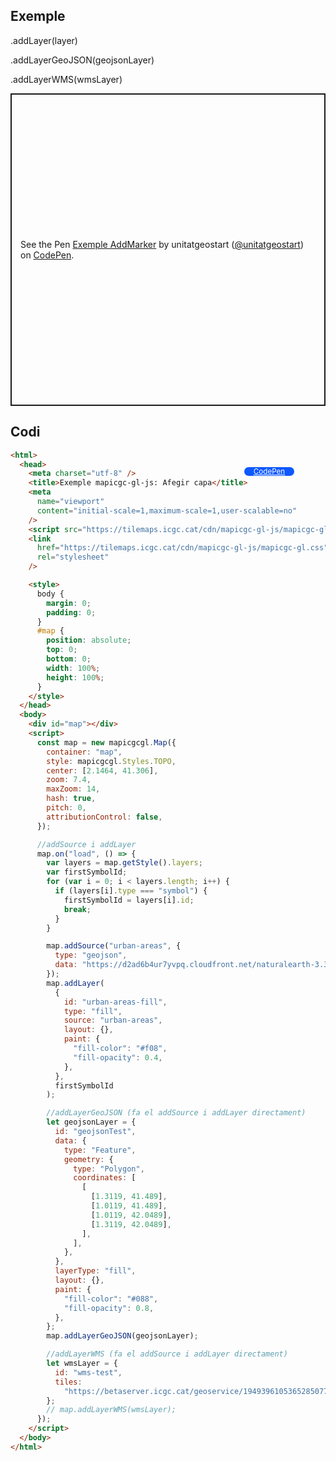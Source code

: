 ## Exemple

.addLayer(layer)

.addLayerGeoJSON(geojsonLayer)

.addLayerWMS(wmsLayer)

<p class="codepen" data-height="500" data-theme-id="light" data-slug-hash="LYadwPy" data-editable="true" data-user="unitatgeostart" style="height: 500px; box-sizing: border-box; display: flex; align-items: center; justify-content: center; border: 2px solid; margin: 1em 0; padding: 1em;">
  <span>See the Pen <a href="https://codepen.io/unitatgeostart/pen/LYadwPy">
  Exemple AddMarker</a> by unitatgeostart (<a href="https://codepen.io/unitatgeostart">@unitatgeostart</a>)
  on <a href="https://codepen.io">CodePen</a>.</span>
</p>
<script async src="https://cpwebassets.codepen.io/assets/embed/ei.js"></script>

<a style="color: white" target="_blank" class=" button btn btn-primary" href="https://codepen.io/unitatgeostart/pen/LYadwPy">CodePen</a>

<style>
.button{
    position: relative;
    top: 84px;
    z-index: 1;
    /* right: -46px; */
    width: 80px;
    float: right;
    right: 50px;
    background-color: #0d58ff;
    border-radius: 10px;
    text-align: -webkit-center;
    font-size: smaller;
    
  }
    .button:hover{

    background-color: #032879;

  }
  </style>

## Codi

```html
<html>
  <head>
    <meta charset="utf-8" />
    <title>Exemple mapicgc-gl-js: Afegir capa</title>
    <meta
      name="viewport"
      content="initial-scale=1,maximum-scale=1,user-scalable=no"
    />
    <script src="https://tilemaps.icgc.cat/cdn/mapicgc-gl-js/mapicgc-gl.js"></script>
    <link
      href="https://tilemaps.icgc.cat/cdn/mapicgc-gl-js/mapicgc-gl.css"
      rel="stylesheet"
    />

    <style>
      body {
        margin: 0;
        padding: 0;
      }
      #map {
        position: absolute;
        top: 0;
        bottom: 0;
        width: 100%;
        height: 100%;
      }
    </style>
  </head>
  <body>
    <div id="map"></div>
    <script>
      const map = new mapicgcgl.Map({
        container: "map",
        style: mapicgcgl.Styles.TOPO,
        center: [2.1464, 41.306],
        zoom: 7.4,
        maxZoom: 14,
        hash: true,
        pitch: 0,
        attributionControl: false,
      });

      //addSource i addLayer
      map.on("load", () => {
        var layers = map.getStyle().layers;
        var firstSymbolId;
        for (var i = 0; i < layers.length; i++) {
          if (layers[i].type === "symbol") {
            firstSymbolId = layers[i].id;
            break;
          }
        }

        map.addSource("urban-areas", {
          type: "geojson",
          data: "https://d2ad6b4ur7yvpq.cloudfront.net/naturalearth-3.3.0/ne_50m_urban_areas.geojson",
        });
        map.addLayer(
          {
            id: "urban-areas-fill",
            type: "fill",
            source: "urban-areas",
            layout: {},
            paint: {
              "fill-color": "#f08",
              "fill-opacity": 0.4,
            },
          },
          firstSymbolId
        );

        //addLayerGeoJSON (fa el addSource i addLayer directament)
        let geojsonLayer = {
          id: "geojsonTest",
          data: {
            type: "Feature",
            geometry: {
              type: "Polygon",
              coordinates: [
                [
                  [1.3119, 41.489],
                  [1.0119, 41.489],
                  [1.0119, 42.0489],
                  [1.3119, 42.0489],
                ],
              ],
            },
          },
          layerType: "fill",
          layout: {},
          paint: {
            "fill-color": "#088",
            "fill-opacity": 0.8,
          },
        };
        map.addLayerGeoJSON(geojsonLayer);

        //addLayerWMS (fa el addSource i addLayer directament)
        let wmsLayer = {
          id: "wms-test",
          tiles:
            "https://betaserver.icgc.cat/geoservice/194939610536528507705272100186218457502?service=WMS&request=GetMap&layers=swllH1905&styles=&format=image%2Fpng&transparent=true&version=1.1.1&nom=swellHeight_20210903&tipus=wms&businessId=-1&width=256&height=256&srs=EPSG%3A3857&bbox={bbox-epsg-3857}",
        };
        // map.addLayerWMS(wmsLayer);
      });
    </script>
  </body>
</html>
```
